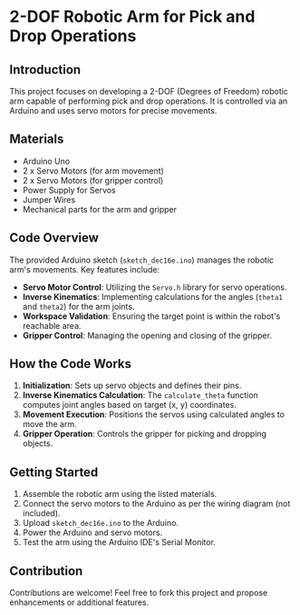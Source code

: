 # 2-DOF Robotic Arm for Pick and Drop Operations

## Introduction
This project focuses on developing a 2-DOF (Degrees of Freedom) robotic arm capable of performing pick and drop operations. It is controlled via an Arduino and uses servo motors for precise movements.

## Materials
- Arduino Uno
- 2 x Servo Motors (for arm movement)
- 2 x Servo Motors (for gripper control)
- Power Supply for Servos
- Jumper Wires
- Mechanical parts for the arm and gripper

## Code Overview
The provided Arduino sketch (`sketch_dec16e.ino`) manages the robotic arm's movements. Key features include:

- **Servo Motor Control**: Utilizing the `Servo.h` library for servo operations.
- **Inverse Kinematics**: Implementing calculations for the angles (`theta1` and `theta2`) for the arm joints.
- **Workspace Validation**: Ensuring the target point is within the robot's reachable area.
- **Gripper Control**: Managing the opening and closing of the gripper.

## How the Code Works
1. **Initialization**: Sets up servo objects and defines their pins.
2. **Inverse Kinematics Calculation**: The `calculate_theta` function computes joint angles based on target (x, y) coordinates.
3. **Movement Execution**: Positions the servos using calculated angles to move the arm.
4. **Gripper Operation**: Controls the gripper for picking and dropping objects.

## Getting Started
1. Assemble the robotic arm using the listed materials.
2. Connect the servo motors to the Arduino as per the wiring diagram (not included).
3. Upload `sketch_dec16e.ino` to the Arduino.
4. Power the Arduino and servo motors.
5. Test the arm using the Arduino IDE's Serial Monitor.

## Contribution
Contributions are welcome! Feel free to fork this project and propose enhancements or additional features.

